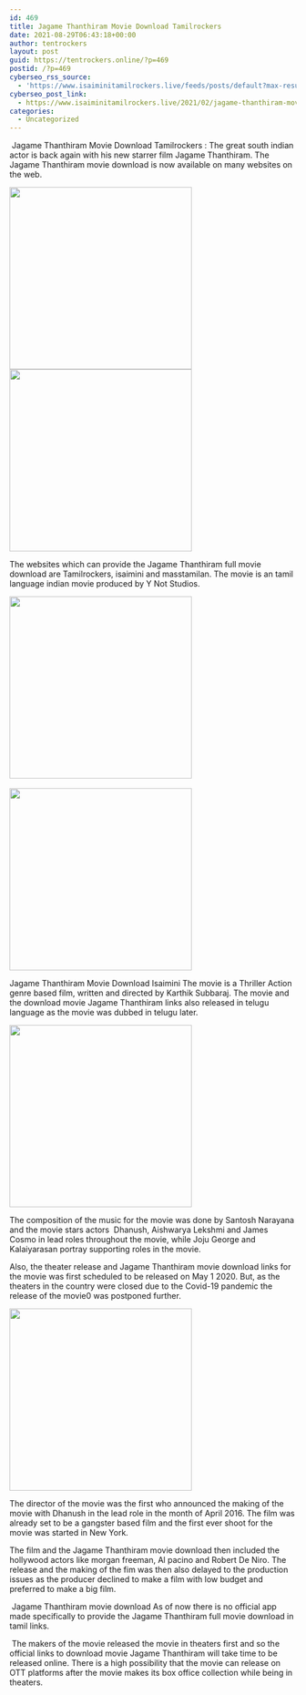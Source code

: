 ```yaml
---
id: 469
title: Jagame Thanthiram Movie Download Tamilrockers
date: 2021-08-29T06:43:18+00:00
author: tentrockers
layout: post
guid: https://tentrockers.online/?p=469
postid: /?p=469
cyberseo_rss_source:
  - 'https://www.isaiminitamilrockers.live/feeds/posts/default?max-results=150&start-index=151'
cyberseo_post_link:
  - https://www.isaiminitamilrockers.live/2021/02/jagame-thanthiram-movie-download.html
categories:
  - Uncategorized
---
```

<meta content="&nbsp;Jagame Thanthiram Movie Download Tamilrockers : The great south indian actor is back again with his new starrer film Jagame Thanthiram. The..." name="twitter:description" />

  


<center>
</center>

&nbsp;Jagame Thanthiram Movie Download Tamilrockers : The great south indian actor is back again with his new starrer film Jagame Thanthiram. The Jagame Thanthiram movie download is now available on many websites on the web.

<div class="separator">
  <a href="https://1.bp.blogspot.com/-KkYlNRV13fc/YCSyZs7dSwI/AAAAAAAAAQw/Qrj0OUDrtk4fR9ZrpYfJaJOrRlos19ZAACLcBGAsYHQ/s1280/maxresdefault.jpg" imageanchor="1"><img border="0" data-original-height="720" data-original-width="1280" src="https://1.bp.blogspot.com/-KkYlNRV13fc/YCSyZs7dSwI/AAAAAAAAAQw/Qrj0OUDrtk4fR9ZrpYfJaJOrRlos19ZAACLcBGAsYHQ/s320/maxresdefault.jpg" width="320" /></a>
</div>



<div class="separator">
  <a href="https://aaaaaco.com/fc35ef61f9/d37777d4cf/?placementName=default" imageanchor="1" target="_blank" rel="noopener"><img border="0" data-original-height="166" data-original-width="800" src="https://1.bp.blogspot.com/-9fpMpy611eo/YCSyhhukdvI/AAAAAAAAAQ0/1IeBrDV6UkICR-CdB-FqdMBCNEYA3E8ewCLcBGAsYHQ/s320/unnamed.gif" width="320" /></a>
</div>

The websites which can provide the Jagame Thanthiram full movie download are Tamilrockers, isaimini and masstamilan. The movie is an tamil language indian movie produced by Y Not Studios.

<div class="separator">
  <a href="https://1.bp.blogspot.com/-rrL4ajJ4DIk/YCSzAvulRFI/AAAAAAAAARA/3ev0cTpCgEg0M-lPnf8kWN06qri9xBi8QCLcBGAsYHQ/s1280/Jagame-Thandhiram-Bujj_Dhanush_lead_1-1280x720.jpg" imageanchor="1"><img border="0" data-original-height="720" data-original-width="1280" src="https://1.bp.blogspot.com/-rrL4ajJ4DIk/YCSzAvulRFI/AAAAAAAAARA/3ev0cTpCgEg0M-lPnf8kWN06qri9xBi8QCLcBGAsYHQ/s320/Jagame-Thandhiram-Bujj_Dhanush_lead_1-1280x720.jpg" width="320" /></a>
</div>

<div class="separator">
  <a href="https://aaaaaco.com/fc35ef61f9/d37777d4cf/?placementName=default" imageanchor="1" target="_blank" rel="noopener"><br /><img border="0" data-original-height="166" data-original-width="800" src="https://1.bp.blogspot.com/-JpkZapr56r4/YCSzKKDomdI/AAAAAAAAARE/nW9h7BTGeGQMEghR6kbdgUSer9tXj6ZJgCLcBGAsYHQ/s320/unnamed.gif" width="320" /></a>
</div>

Jagame Thanthiram Movie Download Isaimini The movie is a Thriller Action genre based film, written and directed by Karthik Subbaraj. The movie and the download movie Jagame Thanthiram links also released in telugu language as the movie was dubbed in telugu later.

<div class="separator">
  <a href="https://aaaaaco.com/fc35ef61f9/d37777d4cf/?placementName=default" imageanchor="1" target="_blank" rel="noopener"><img border="0" data-original-height="166" data-original-width="800" src="https://1.bp.blogspot.com/-s2yAZTQsOz8/YCSzOF43f0I/AAAAAAAAARI/58_zN-DUGDkQPVCooMebaIcQfJ5bTpHkwCLcBGAsYHQ/s320/unnamed.gif" width="320" /></a>
</div>

The composition of the music for the movie was done by Santosh Narayana and the movie stars actors&nbsp; Dhanush, Aishwarya Lekshmi and James Cosmo in lead roles throughout the movie, while Joju George and Kalaiyarasan portray supporting roles in the movie.

Also, the theater release and Jagame Thanthiram movie download links for the movie was first scheduled to be released on May 1 2020. But, as the theaters in the country were closed due to the Covid-19 pandemic the release of the movie0 was postponed further.&nbsp;

<div class="separator">
  <a href="https://aaaaaco.com/fc35ef61f9/d37777d4cf/?placementName=default" imageanchor="1" target="_blank" rel="noopener"><img border="0" data-original-height="166" data-original-width="800" src="https://1.bp.blogspot.com/-tjRBZVWA3iQ/YCSzTRm8qfI/AAAAAAAAARQ/NY40nIlBIWgxEJU4y1CxTdlBbEWpsrkIwCLcBGAsYHQ/s320/unnamed.gif" width="320" /></a>
</div>

The director of the movie was the first who announced the making of the movie with Dhanush in the lead role in the month of April 2016. The film was already set to be a gangster based film and the first ever shoot for the movie was started in New York.&nbsp;

The film and the Jagame Thanthiram movie download then included the hollywood actors like morgan freeman, Al pacino and Robert De Niro. The release and the making of the fim was then also delayed to the production issues as the producer declined to make a film with low budget and preferred to make a big film.

&nbsp;Jagame Thanthiram movie download As of now there is no official app made specifically to provide the Jagame Thanthiram full movie download in tamil links.

&nbsp;The makers of the movie released the movie in theaters first and so the official links to download movie Jagame Thanthiram will take time to be released online. There is a high possibility that the movie can release on OTT platforms after the movie makes its box office collection while being in theaters.

<center>
</center>